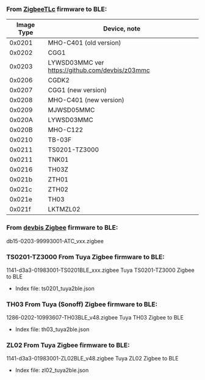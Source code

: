 
### From [ZigbeeTLc](https://github.com/pvvx/ZigbeeTLc) firmware to BLE:

|Image Type| Device, note |
| -- | -- |
| 0x0201 |  MHO-C401 (old version) |
| 0x0202 |  CGG1 |
| 0x0203 |  LYWSD03MMC ver https://github.com/devbis/z03mmc |
| 0x0206 |  CGDK2 |
| 0x0207 |  CGG1 (new version) |
| 0x0208 |  MHO-C401 (new version) |
| 0x0209 |  MJWSD05MMC |
| 0x020A |  LYWSD03MMC |
| 0x020B |  MHO-C122 |
| 0x0210 |  TB-03F |
| 0x0211 |  TS0201-TZ3000 |
| 0x0211 |  TNK01 |
| 0x0216 |  TH03Z |
| 0x021b |  ZTH01 |
| 0x021c |  ZTH02 |
| 0x021e |  TH03 |
| 0x021f |  LKTMZL02 |

### From [devbis Zigbee](https://github.com/devbis/z03mmc) firmware to BLE:

db15-0203-99993001-ATC_vxx.zigbee

### TS0201-TZ3000 From Tuya Zigbee firmware to BLE:

1141-d3a3-01983001-TS0201BLE_xxx.zigbee Tuya TS0201-TZ3000 Zigbee to BLE

* Index file: ts0201_tuya2ble.json

### TH03 From Tuya (Sonoff) Zigbee firmware to BLE:

1286-0202-10993607-TH03BLE_v48.zigbee  Tuya TH03 Zigbee to BLE

* Index file: th03_tuya2ble.json

### ZL02 From Tuya Zigbee firmware to BLE:

1141-d3a3-01983001-ZL02BLE_v48.zigbee Tuya ZL02 Zigbee to BLE

* Index file: zl02_tuya2ble.json